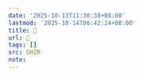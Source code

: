 ```yaml
---
date: '2025-10-13T11:30:38+08:00'
lastmod: '2025-10-14T06:42:24+08:00'
title: 󰦥
url: 󰦥
tags: []
src: GHZR
note:
---
```

